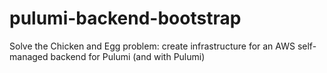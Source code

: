 # pulumi-backend-bootstrap
Solve the Chicken and Egg problem: create infrastructure for an AWS self-managed backend for Pulumi (and with Pulumi)
